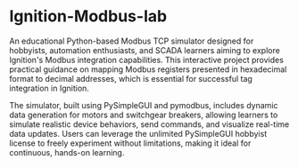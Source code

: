 # Ignition-Modbus-lab
An educational Python-based Modbus TCP simulator designed for hobbyists, automation enthusiasts, and SCADA learners aiming to explore Ignition's Modbus integration capabilities. This interactive project provides practical guidance on mapping Modbus registers presented in hexadecimal format to decimal addresses, which is essential for successful tag integration in Ignition.

The simulator, built using PySimpleGUI and pymodbus, includes dynamic data generation for motors and switchgear breakers, allowing learners to simulate realistic device behaviors, send commands, and visualize real-time data updates. Users can leverage the unlimited PySimpleGUI hobbyist license to freely experiment without limitations, making it ideal for continuous, hands-on learning.
